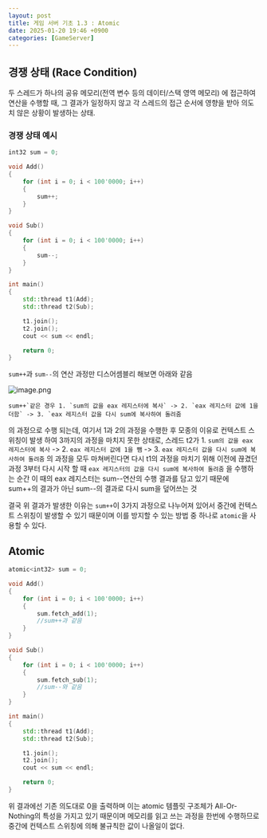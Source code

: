 ```yaml
---
layout: post
title: 게임 서버 기초 1.3 : Atomic
date: 2025-01-20 19:46 +0900
categories: [GameServer]
---
```




## 경쟁 상태 (Race Condition)

두 스레드가 하나의 공유 메모리(전역 변수 등의 데이터/스택 영역 메모리) 에 접근하여 연산을 수행할 때, 그 결과가 일정하지 않고 각 스레드의 접근 순서에 영향을 받아 의도치 않은 상황이 발생하는 상태.

 

### 경쟁 상태 예시

```cpp
int32 sum = 0;

void Add()
{
	for (int i = 0; i < 100'0000; i++)
	{
		sum++;
	}
}

void Sub()
{
	for (int i = 0; i < 100'0000; i++)
	{
		sum--;
	}
}

int main()
{
	std::thread t1(Add);
	std::thread t2(Sub);

	t1.join();
	t2.join();
	cout << sum << endl;

	return 0;
}
```

`sum++`과 `sum--`의 연산 과정만 디스어셈블리 해보면 아래와 같음

![image.png](https://cdn.inflearn.com/public/files/posts/c523ce05-add1-4ed1-b112-9a396bb05a93/ee2b04fe-abec-4bf6-b11d-5944ebfba719.png)

```
sum++`같은 경우 1. `sum의 값을 eax 레지스터에 복사` -> 2. `eax 레지스터 값에 1을 더함` -> 3. `eax 레지스터 값을 다시 sum에 복사하여 돌려줌
```

의 과정으로 수행 되는데, 여기서 1과 2의 과정을 수행한 후 모종의 이유로 컨텍스트 스위칭이 발생 하여 3까지의 과정을 마치지 못한 상태로, 스레드 t2가 1. `sum의 값을 eax 레지스터에 복사` -> 2. `eax 레지스터 값에 1을 뺌` -> 3. `eax 레지스터 값을 다시 sum에 복사하여 돌려줌` 의 과정을 모두 마쳐버린다면 다시 t1의 과정을 마치기 위해 이전에 끊겼던 과정 3부터 다시 시작 할 때 `eax 레지스터의 값을 다시 sum에 복사하여 돌려줌` 을 수행하는 순간 이 때의 eax 레지스터는 sum--연산의 수행 결과를 담고 있기 때문에 sum++의 결과가 아닌 sum--의 결과로 다시 sum을 덮어쓰는 것

 

결국 위 결과가 발생한 이유는 `sum++`이 3가지 과정으로 나누어져 있어서 중간에 컨텍스트 스위칭이 발생할 수 있기 때문이며 이를 방지할 수 있는 방법 중 하나로 `atomic`을 사용할 수 있다.

 

## Atomic

```cpp
atomic<int32> sum = 0;

void Add()
{
	for (int i = 0; i < 100'0000; i++)
	{
		sum.fetch_add(1);
		//sum++과 같음
	}
}

void Sub()
{
	for (int i = 0; i < 100'0000; i++)
	{
		sum.fetch_sub(1);
		//sum--와 같음
	}
}

int main()
{
	std::thread t1(Add);
	std::thread t2(Sub);

	t1.join();
	t2.join();
	cout << sum << endl;

	return 0;
}
```

위 결과에선 기존 의도대로 0을 출력하며 이는 atomic 템플릿 구조체가 All-Or-Nothing의 특성을 가지고 있기 때문이며 메모리를 읽고 쓰는 과정을 한번에 수행하므로 중간에 컨텍스트 스위칭에 의해 불규칙한 값이 나올일이 없다.
